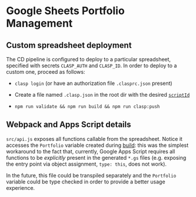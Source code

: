 # Google Sheets Portfolio Management

## Custom spreadsheet deployment

The CD pipeline is configured to deploy to a particular spreadsheet, specified
with secrets `CLASP_AUTH` and `CLASP_ID`. In order to deploy to a custom one,
proceed as follows:

- `clasp login` (or have an authorization file `.clasprc.json` present)

- Create a file named `.clasp.json` in the root dir with the desired
  [`scriptId`](https://github.com/google/clasp/#scriptid-required)

- `npm run validate && npm run build && npm run clasp:push`

## Webpack and Apps Script details

`src/api.js` exposes all functions callable from the spreadsheet. Notice it
accesses the `Portfolio` variable created during
[build](https://webpack.js.org/configuration/output/#expose-a-variable): this
was the simplest workaround to the fact that, currently, Google Apps Script
requires all functions to be _explicitly_ present in the generated `*.gs` files
(e.g. exposing the entry point via object assignment, `type: this`, does not
work).

In the future, this file could be transpiled separately and the `Portfolio`
variable could be type checked in order to provide a better usage experience.
